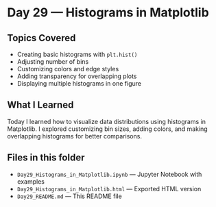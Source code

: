 # Day 29 — Histograms in Matplotlib

##  Topics Covered
- Creating basic histograms with `plt.hist()`
- Adjusting number of bins
- Customizing colors and edge styles
- Adding transparency for overlapping plots
- Displaying multiple histograms in one figure

##  What I Learned
Today I learned how to visualize data distributions using histograms in Matplotlib. I explored customizing bin sizes, adding colors, and making overlapping histograms for better comparisons.

##  Files in this folder
- `Day29_Histograms_in_Matplotlib.ipynb` — Jupyter Notebook with examples
- `Day29_Histograms_in_Matplotlib.html` — Exported HTML version
- `Day29_README.md` — This README file

